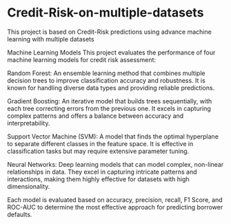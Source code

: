 # Credit-Risk-on-multiple-datasets
This project is based on Credit-Risk predictions using advance machine learning with multiple datasets

Machine Learning Models
This project evaluates the performance of four machine learning models for credit risk assessment:

Random Forest: An ensemble learning method that combines multiple decision trees to improve classification accuracy and robustness. It is known for handling diverse data types and providing reliable predictions.

Gradient Boosting: An iterative model that builds trees sequentially, with each tree correcting errors from the previous one. It excels in capturing complex patterns and offers a balance between accuracy and interpretability.

Support Vector Machine (SVM): A model that finds the optimal hyperplane to separate different classes in the feature space. It is effective in classification tasks but may require extensive parameter tuning.

Neural Networks: Deep learning models that can model complex, non-linear relationships in data. They excel in capturing intricate patterns and interactions, making them highly effective for datasets with high dimensionality.

Each model is evaluated based on accuracy, precision, recall, F1 Score, and ROC-AUC to determine the most effective approach for predicting borrower defaults.
